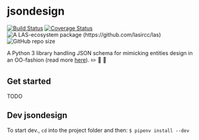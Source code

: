 # jsondesign
[![Build Status](https://travis-ci.com/lasircc/jsondesign.svg?branch=master)](https://travis-ci.com/lasircc/jsondesign) [![Coverage Status](https://coveralls.io/repos/github/lasircc/jsondesign/badge.svg?branch=master&service=github)](https://coveralls.io/github/lasircc/jsondesign?branch=master) ![A LAS-ecosystem package (https://github.com/lasircc/las)](https://img.shields.io/badge/LAS%20%F0%9F%9A%80-jsondesign-blue) ![GitHub repo size](https://img.shields.io/github/repo-size/lasircc/jsondesign)

A Python 3 library handling JSON schema for mimicking entities design in an OO-fashion (read more [here](https://github.com/json-schema-org/json-schema-spec/issues/348#issuecomment-322940347)). :pencil2: :straight_ruler: :triangular_ruler:

## Get started
TODO

## Dev jsondesign
To start dev., `cd` into the project folder and then: `$ pipenv install --dev`
